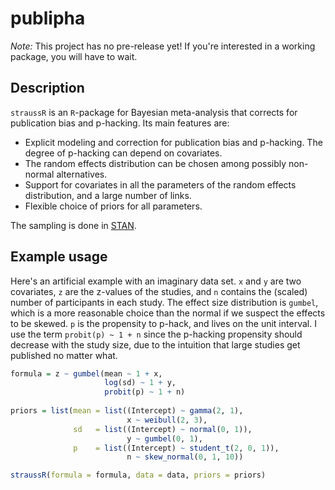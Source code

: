 # publipha

*Note:* This project has no pre-release yet! If you're interested in a working package, you will have to wait.

## Description

`straussR` is an `R`-package for Bayesian meta-analysis that corrects for publication bias and p-hacking. Its main features are:

* Explicit modeling and correction for publication bias and p-hacking. The degree of p-hacking can depend
  on covariates.
* The random effects distribution can be chosen among possibly non-normal alternatives.
* Support for covariates in all the parameters of the random effects distribution, and a large number of links.
* Flexible choice of priors for all parameters.

The sampling is done in [STAN](mc-stan.org/).

## Example usage

Here's an artificial example with an imaginary data set. `x` and `y` are two covariates, `z` are 
the z-values of the studies, and `n` contains the (scaled) number of participants in each study. 
The effect size distribution is `gumbel`, which is a more reasonable choice than the normal if we
suspect the effects to be skewed. `p` is the propensity to p-hack, and lives on the unit interval. 
I use the term `probit(p) ~ 1 + n` since the p-hacking propensity should decrease with the study size, 
due to the intuition that large studies get published no matter what.

```r
formula = z ~ gumbel(mean ~ 1 + x, 
                     log(sd) ~ 1 + y, 
                     probit(p) ~ 1 + n)
                     
priors = list(mean = list((Intercept) ~ gamma(2, 1),
                          x ~ weibull(2, 3),
              sd   = list((Intercept) ~ normal(0, 1)),
                          y ~ gumbel(0, 1),
              p    = list((Intercept) ~ student_t(2, 0, 1)),
                          n ~ skew_normal(0, 1, 10))

straussR(formula = formula, data = data, priors = priors)
```
